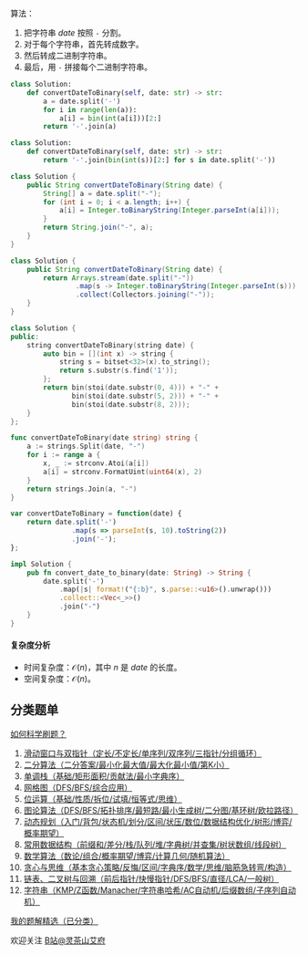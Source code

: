 算法：

1. 把字符串 $\textit{date}$ 按照 `-` 分割。
2. 对于每个字符串，首先转成数字。
3. 然后转成二进制字符串。
4. 最后，用 `-` 拼接每个二进制字符串。

```py [sol-Python3]
class Solution:
    def convertDateToBinary(self, date: str) -> str:
        a = date.split('-')
        for i in range(len(a)):
            a[i] = bin(int(a[i]))[2:]
        return '-'.join(a)
```

```py [sol-Python3 一行]
class Solution:
    def convertDateToBinary(self, date: str) -> str:
        return '-'.join(bin(int(s))[2:] for s in date.split('-'))
```

```java [sol-Java]
class Solution {
    public String convertDateToBinary(String date) {
        String[] a = date.split("-");
        for (int i = 0; i < a.length; i++) {
            a[i] = Integer.toBinaryString(Integer.parseInt(a[i]));
        }
        return String.join("-", a);
    }
}
```

```java [sol-Java Stream]
class Solution {
    public String convertDateToBinary(String date) {
        return Arrays.stream(date.split("-"))
                .map(s -> Integer.toBinaryString(Integer.parseInt(s)))
                .collect(Collectors.joining("-"));
    }
}
```

```cpp [sol-C++]
class Solution {
public:
    string convertDateToBinary(string date) {
        auto bin = [](int x) -> string {
            string s = bitset<32>(x).to_string();
            return s.substr(s.find('1'));
        };
        return bin(stoi(date.substr(0, 4))) + "-" +
               bin(stoi(date.substr(5, 2))) + "-" +
               bin(stoi(date.substr(8, 2)));
    }
};
```

```go [sol-Go]
func convertDateToBinary(date string) string {
    a := strings.Split(date, "-")
    for i := range a {
        x, _ := strconv.Atoi(a[i])
        a[i] = strconv.FormatUint(uint64(x), 2)
    }
    return strings.Join(a, "-")
}
```

```js [sol-JS]
var convertDateToBinary = function(date) {
    return date.split('-')
               .map(s => parseInt(s, 10).toString(2))
               .join('-');
};
```

```rust [sol-Rust]
impl Solution {
    pub fn convert_date_to_binary(date: String) -> String {
        date.split('-')
            .map(|s| format!("{:b}", s.parse::<u16>().unwrap()))
            .collect::<Vec<_>>()
            .join("-")
    }
}
```

#### 复杂度分析

- 时间复杂度：$\mathcal{O}(n)$，其中 $n$ 是 $\textit{date}$ 的长度。
- 空间复杂度：$\mathcal{O}(n)$。

## 分类题单

[如何科学刷题？](https://leetcode.cn/circle/discuss/RvFUtj/)

1. [滑动窗口与双指针（定长/不定长/单序列/双序列/三指针/分组循环）](https://leetcode.cn/circle/discuss/0viNMK/)
2. [二分算法（二分答案/最小化最大值/最大化最小值/第K小）](https://leetcode.cn/circle/discuss/SqopEo/)
3. [单调栈（基础/矩形面积/贡献法/最小字典序）](https://leetcode.cn/circle/discuss/9oZFK9/)
4. [网格图（DFS/BFS/综合应用）](https://leetcode.cn/circle/discuss/YiXPXW/)
5. [位运算（基础/性质/拆位/试填/恒等式/思维）](https://leetcode.cn/circle/discuss/dHn9Vk/)
6. [图论算法（DFS/BFS/拓扑排序/最短路/最小生成树/二分图/基环树/欧拉路径）](https://leetcode.cn/circle/discuss/01LUak/)
7. [动态规划（入门/背包/状态机/划分/区间/状压/数位/数据结构优化/树形/博弈/概率期望）](https://leetcode.cn/circle/discuss/tXLS3i/)
8. [常用数据结构（前缀和/差分/栈/队列/堆/字典树/并查集/树状数组/线段树）](https://leetcode.cn/circle/discuss/mOr1u6/)
9. [数学算法（数论/组合/概率期望/博弈/计算几何/随机算法）](https://leetcode.cn/circle/discuss/IYT3ss/)
10. [贪心与思维（基本贪心策略/反悔/区间/字典序/数学/思维/脑筋急转弯/构造）](https://leetcode.cn/circle/discuss/g6KTKL/)
11. [链表、二叉树与回溯（前后指针/快慢指针/DFS/BFS/直径/LCA/一般树）](https://leetcode.cn/circle/discuss/K0n2gO/)
12. [字符串（KMP/Z函数/Manacher/字符串哈希/AC自动机/后缀数组/子序列自动机）](https://leetcode.cn/circle/discuss/SJFwQI/)

[我的题解精选（已分类）](https://github.com/EndlessCheng/codeforces-go/blob/master/leetcode/SOLUTIONS.md)

欢迎关注 [B站@灵茶山艾府](https://space.bilibili.com/206214)
